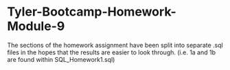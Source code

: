 # Tyler-Bootcamp-Homework-Module-9

The sections of the homework assignment have been split into separate .sql files in the hopes that the results are easier to look through. (i.e. 1a and 1b are found within SQL_Homework1.sql)
